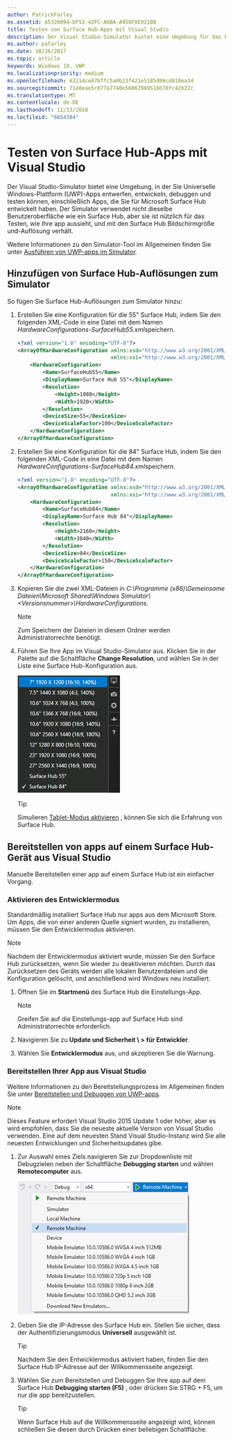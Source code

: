 ```yaml
---
author: PatrickFarley
ms.assetid: A5320094-DF53-42FC-A6BA-A958F8E9210B
title: Testen von Surface Hub-Apps mit Visual Studio
description: Der Visual Studio-Simulator bietet eine Umgebung für das Entwerfen, Entwickeln, Debuggen und Testen von UWP-Apps, einschließlich Apps für Surface Hub.
ms.author: pafarley
ms.date: 10/26/2017
ms.topic: article
keywords: Windows 10, UWP
ms.localizationpriority: medium
ms.openlocfilehash: 63214ce47bffc5a0b13f421e5185d06cd810ea34
ms.sourcegitcommit: 71e8eae5c077a7740e5606298951bb78fc42b22c
ms.translationtype: MT
ms.contentlocale: de-DE
ms.lasthandoff: 11/13/2018
ms.locfileid: "6654384"
---
```

# <a name="test-surface-hub-apps-using-visual-studio"></a>Testen von Surface Hub-Apps mit Visual Studio
Der Visual Studio-Simulator bietet eine Umgebung, in der Sie Universelle Windows-Plattform (UWP)-Apps entwerfen, entwickeln, debuggen und testen können, einschließlich Apps, die Sie für Microsoft Surface Hub entwickelt haben. Der Simulator verwendet nicht dieselbe Benutzeroberfläche wie ein Surface Hub, aber sie ist nützlich für das Testen, wie Ihre app aussieht, und mit den Surface Hub Bildschirmgröße und-Auflösung verhält.

Weitere Informationen zu den Simulator-Tool im Allgemeinen finden Sie unter [Ausführen von UWP-apps im Simulator](https://docs.microsoft.com/visualstudio/debugger/run-windows-store-apps-in-the-simulator).

## <a name="add-surface-hub-resolutions-to-the-simulator"></a>Hinzufügen von Surface Hub-Auflösungen zum Simulator
So fügen Sie Surface Hub-Auflösungen zum Simulator hinzu:

1. Erstellen Sie eine Konfiguration für die 55" Surface Hub, indem Sie den folgenden XML-Code in eine Datei mit dem Namen *HardwareConfigurations-SurfaceHub55.xml*speichern.  

    ```xml
    <?xml version="1.0" encoding="UTF-8"?>
    <ArrayOfHardwareConfiguration xmlns:xsd="http://www.w3.org/2001/XMLSchema"
                                  xmlns:xsi="http://www.w3.org/2001/XMLSchema-instance">
        <HardwareConfiguration>
            <Name>SurfaceHub55</Name>
            <DisplayName>Surface Hub 55"</DisplayName>
            <Resolution>
                <Height>1080</Height>
                <Width>1920</Width>
            </Resolution>
            <DeviceSize>55</DeviceSize>
            <DeviceScaleFactor>100</DeviceScaleFactor>
        </HardwareConfiguration>
    </ArrayOfHardwareConfiguration>
    ```

2. Erstellen Sie eine Konfiguration für die 84" Surface Hub, indem Sie den folgenden XML-Code in eine Datei mit dem Namen *HardwareConfigurations-SurfaceHub84.xml*speichern.

    ```xml
    <?xml version="1.0" encoding="UTF-8"?>
    <ArrayOfHardwareConfiguration xmlns:xsd="http://www.w3.org/2001/XMLSchema"
                                  xmlns:xsi="http://www.w3.org/2001/XMLSchema-instance">
        <HardwareConfiguration>
            <Name>SurfaceHub84</Name>
            <DisplayName>Surface Hub 84"</DisplayName>
            <Resolution>
                <Height>2160</Height>
                <Width>3840</Width>
            </Resolution>
            <DeviceSize>84</DeviceSize>
            <DeviceScaleFactor>150</DeviceScaleFactor>
        </HardwareConfiguration>
    </ArrayOfHardwareConfiguration>
    ```

3. Kopieren Sie die zwei XML-Dateien in *C:\Programme (x86)\Gemeinsame Dateien\Microsoft Shared\Windows Simulator\\&lt;Versionsnummer&gt;\HardwareConfigurations*.

   > [!NOTE]
   > Zum Speichern der Dateien in diesem Ordner werden Administratorrechte benötigt.

4. Führen Sie Ihre App im Visual Studio-Simulator aus. Klicken Sie in der Palette auf die Schaltfläche **Change Resolution**, und wählen Sie in der Liste eine Surface Hub-Konfiguration aus.

    ![Auflösungen des Visual Studio-Simulators](images/vs-simulator-resolutions.png)

   > [!TIP]
   > Simulieren [Tablet-Modus aktivieren](http://windows.microsoft.com/windows-10/getstarted-like-a-tablet) , können Sie sich die Erfahrung von Surface Hub.

## <a name="deploy-apps-to-a-surface-hub-device-from-visual-studio"></a>Bereitstellen von apps auf einem Surface Hub-Gerät aus Visual Studio
Manuelle Bereitstellen einer app auf einem Surface Hub ist ein einfacher Vorgang.

### <a name="enable-developer-mode"></a>Aktivieren des Entwicklermodus
Standardmäßig installiert Surface Hub nur apps aus dem Microsoft Store. Um Apps, die von einer anderen Quelle signiert wurden, zu installieren, müssen Sie den Entwicklermodus aktivieren.

> [!NOTE]
> Nachdem der Entwicklermodus aktiviert wurde, müssen Sie den Surface Hub zurücksetzen, wenn Sie wieder zu deaktivieren möchten. Durch das Zurücksetzen des Geräts werden alle lokalen Benutzerdateien und die Konfiguration gelöscht, und anschließend wird Windows neu installiert.

1. Öffnen Sie im **Startmenü** des Surface Hub die Einstellungs-App.

   > [!NOTE]
   > Greifen Sie auf die Einstellungs-app auf Surface Hub sind Administratorrechte erforderlich.

2. Navigieren Sie zu **Update und Sicherheit \ > für Entwickler**.

3. Wählen Sie **Entwicklermodus** aus, und akzeptieren Sie die Warnung.

### <a name="deploy-your-app-from-visual-studio"></a>Bereitstellen Ihrer App aus Visual Studio
Weitere Informationen zu den Bereitstellungsprozess im Allgemeinen finden Sie unter [Bereitstellen und Debuggen von UWP-apps](https://msdn.microsoft.com/windows/uwp/debug-test-perf/deploying-and-debugging-uwp-apps).

   > [!NOTE]
   > Dieses Feature erfordert Visual Studio 2015 Update 1 oder höher, aber es wird empfohlen, dass Sie die neueste aktuelle Version von Visual Studio verwenden. Eine auf dem neuesten Stand Visual Studio-Instanz wird Sie alle neuesten Entwicklungen und Sicherheitsupdates gibe.

1. Zur Auswahl eines Ziels navigieren Sie zur Dropdownliste mit Debugzielen neben der Schaltfläche **Debugging starten** und wählen **Remotecomputer** aus.

    <!--lcap: in your screenshot, you have local machine selected-->

   ![Dropdownliste der Debugziele in Visual Studio](images/vs-debug-target.png)

2. Geben Sie die IP-Adresse des Surface Hub ein. Stellen Sie sicher, dass der Authentifizierungsmodus **Universell** ausgewählt ist.

   > [!TIP] 
   > Nachdem Sie den Entwicklermodus aktiviert haben, finden Sie den Surface Hub IP-Adresse auf der Willkommensseite angezeigt.

3. Wählen Sie zum Bereitstellen und Debuggen Sie Ihre app auf dem Surface Hub **Debugging starten (F5)** , oder drücken Sie STRG + F5, um nur die app bereitzustellen.

   > [!TIP]
   > Wenn Surface Hub auf die Willkommensseite angezeigt wird, können schließen Sie diesen durch Drücken einer beliebigen Schaltfläche.
